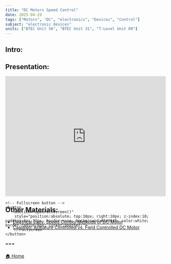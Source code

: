 ```yaml
---
title: "DC Motors Speed Control"
date: 2025-04-29
tags: ["Motors", "DC", "electronics", "Devices", "Control"]
subject: "electronic devices"
units: ["BTEC Unit 56", "BTEC Unit 31", "T-Level Unit 09"]
---
```


## Intro:

## Presentation:

<div id="pdf-container" style="position: relative; width: 100%; height: 0; padding-top: 75%;">
    <iframe 
        id="pdf-frame"
        src="https://EngineeringShare.github.io/engineering-hub/presentations/DC Motor Speed Control.pdf"
        style="position: absolute; top: 0; left: 0; width: 100%; height: 100%; border: none;" 
        allowfullscreen
        webkitallowfullscreen
        mozallowfullscreen>
    </iframe>

    <!-- Fullscreen button -->
    <button 
        onclick="openFullscreen()" 
        style="position:absolute; top:10px; right:10px; z-index:10; padding:6px 12px; border:none; background:#243040; color:white; border-radius:6px; cursor:pointer;">
        ⛶ Fullscreen
    </button>
</div>

<script>
    function openFullscreen() {
        const elem = document.getElementById("pdf-frame");
        if (elem.requestFullscreen) {
            elem.requestFullscreen();
        } else if (elem.webkitRequestFullscreen) { // Safari
            elem.webkitRequestFullscreen();
        } else if (elem.msRequestFullscreen) { // IE11
            elem.msRequestFullscreen();
        }
    }
</script>

## Other Materials:
* [Electrical Easy: Speed Control Methods of DC Motor](https://www.electricaleasy.com/2014/01/speed-control-methods-of-dc-motor.htmlU)
* [Carotron: Armature Controlled vs. Field Controlled DC Motor](https://www.carotron.com/articles/armature-field-control/#:~:text=Armature%20Control%20for%20DC%20Motors&text=Once%20resistance%20has%20been%20increased,the%20voltage%20that%27s%20being%20applied.)

## ---

<a href="https://engineeringshare.github.io/engineering-hub">🏠 Home</a>
